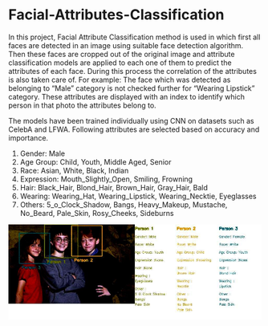 # Facial-Attributes-Classification

In this project, Facial Attribute Classification method is used in which first all faces are detected in an image using suitable face detection algorithm. Then these faces are cropped out of the original image and attribute classification models are applied to each one of them to predict the attributes of each face. During this process the correlation of the attributes is also taken care of. For example: The face which was detected as belonging to “Male” category is not checked further for “Wearing Lipstick” category. These attributes are displayed with an index to identify which person in that photo the attributes belong to.

The models have been trained individually using CNN on datasets such as CelebA and LFWA. Following attributes are selected based on accuracy and importance.

1) Gender: Male
2) Age Group: Child, Youth, Middle Aged, Senior
3) Race: Asian, White, Black, Indian
4) Expression: Mouth_Slightly_Open, Smiling, Frowning
5) Hair: Black_Hair, Blond_Hair, Brown_Hair, Gray_Hair, Bald
6) Wearing: Wearing_Hat, Wearing_Lipstick, Wearing_Necktie, Eyeglasses
7) Others: 5_o_Clock_Shadow, Bangs, Heavy_Makeup, Mustache, No_Beard, Pale_Skin, Rosy_Cheeks, Sideburns


![test on harry potter image](https://github.com/ujjwalsharma9/Facial-Attributes-Classification/blob/master/imageTest/hp_feat.jpg)
